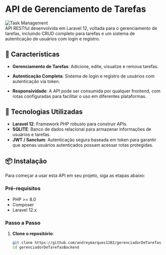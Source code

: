 # **API de Gerenciamento de Tarefas**

![Task Management](https://img.shields.io/badge/Status-Active-brightgreen)  
API RESTful desenvolvida em Laravel 12, voltada para o gerenciamento de tarefas, incluindo CRUD completo para tarefas e um sistema de autenticação de usuários com login e registro.

## 🚀 **Características**

- **Gerenciamento de Tarefas**: Adicione, edite, visualize e remova tarefas.
- **Autenticação Completa**: Sistema de login e registro de usuários com autenticação via token.

- **Responsividade**: A API pode ser consumida por qualquer frontend, com rotas configuradas para facilitar o uso em diferentes plataformas.

## 🔧 **Tecnologias Utilizadas**

- **Laravel 12**: Framework PHP robusto para construir APIs.
- **SQLITE**: Banco de dados relacional para armazenar informações de usuários e tarefas.
- **JWT / Sanctum**: Autenticação segura baseada em token para garantir que apenas usuários autenticados possam acessar rotas protegidas.

## 📦 **Instalação**

Para começar a usar esta API em seu projeto, siga as etapas abaixo:

### **Pré-requisitos**

- PHP >= 8.0
- Composer
- Laravel 12.x

### **Passo a Passo**

1. **Clone o repositório**:
   ```bash
   git clone https://github.com/andreymarques1202/gerenciadorDeTarefasBackend
   cd gerenciadorDeTarefasBackend
